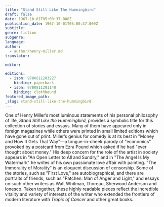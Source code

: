```yaml
---
title: "Stand Still Like The Hummingbird"
draft: false
date: 1967-10-01T05:00:37.000Z
publication_date: 1967-10-01T05:00:37.000Z
subtitle:
genre: fiction
subgenre:
language:
author:
  - author/henry-miller.md
translator:

editor:

editions:
  - isbn: 9780811203227
    binding: paperback
  - isbn: 9780811201148
    binding: clothbound
featured_image_path:
_slug: stand-still-like-the-hummingbird
---
```


One of Henry Miller’s most luminous statements of his personal philosophy of life, _Stand Still Like the Hummingbird_, provides a symbolic title for this collection of stories and essays. Many of them have appeared only in foreign magazines while others were printed in small limited editions which have gone out of print. Miller’s genius for comedy is at its best in "Money and How It Gets That Way"––a tongue-in-cheek parody of "economics" provoked by a postcard from Ezra Pound which asked if he had "ever thought about money." His deep concern for the role of the artist in society appears in "An Open Letter to All and Sundry," and in "The Angel Is My Watermark" he writes of his own passionate love affair with painting. "The Immorality of Morality" is an eloquent discussion of censorship. Some of the stories, such as "First Love," are autobiographical, and there are portraits of friends, such as "Patchen: Man of Anger and Light," and essays on such other writers as Walt Whitman, Thoreau, Sherwood Anderson and lonesco. Taken together, these highly readable pieces reflect the incredible vitality and variety of interests of the writer who extended the frontiers of modern literature with _Tropic of Cancer_ and other great books.

